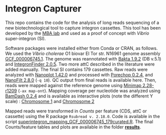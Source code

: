 # Integron Capturer
This repo contains the code for the analysis of long reads sequencing of a new biotechnological tool to capture integron cassettes. This tool has been developed by the [MBA lab](https://ucm.es/mbalab) and used as a proof of concept with *Vibrio* super-integron (SI). 

Software packages were installed either from Conda or CRAN, as follows. 
We used the *Vibrio cholerae* O1 biovar El Tor str. N16961 genome assembly [GCF_000006745.1](https://www.ncbi.nlm.nih.gov/datasets/genome/GCF_000006745.1/). The genome was reannotated with [Bakta 1.9.2](https://github.com/oschwengers/bakta) (DB v.5.1) and [IntegronFinder 2.0.5](https://github.com/gem-pasteur/Integron_Finder). Two more attC described in the literature were added manually. The final SI contains 179 cassettes.
Raw reads were analyzed with [Nanoplot 1.42.0](https://github.com/wdecoster/NanoPlot) and processed with [Porechop 0.2.4](https://github.com/rrwick/Porechop), and [NanoFilt 2.8.0](https://github.com/wdecoster/nanofilt)  (`-q 10`). QC output from final reads is available here.
Then, reads were mapped against the reference genome using [Minimap 2.28-r1209](https://github.com/lh3/minimap2) (`-ax map-ont`). Mapping coverage per nucleotide was analyzed using [BamDash 0.2.4](https://github.com/jonas-fuchs/BAMdash) and is available as interactive plots (note the different Y scale) : [Chromosome 1](https://www2.iib.uam.es/mredrejo_lab/plots_cov_nt/NC_002505.1_plot.html) and [Chromosome 2](https://www2.iib.uam.es/mredrejo_lab/plots_cov_nt/NC_002506.1_plot.html) 

Mapped reads were transformed in *Counts* per feature (CDS, attC or cassette) using the R package `Rsubread v. 2.18.0`. Code is available in the script [superintegron_mapping_GCF_000006745_179curated.R](superintegron_mapping_GCF_000006745_179curated.R). 
The final Counts/feature tables and plots are available in the folder [**results**](results).
